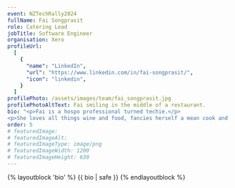 ```yaml
---
event: NZTechRally2024
fullName: Fai Songprasit
role: Catering Lead
jobTitle: Software Engineer
organisation: Xero
profileUrl: 
  [
    {
      "name": "LinkedIn",
      "url": "https://www.linkedin.com/in/fai-songprasit/",
      "icon": "linkedin",
    }
  ]
profilePhoto: /assets/images/team/fai_songprasit.jpg
profilePhotoAltText: Fai smiling in the middle of a restaurant.
bio: "<p>Fai is a hospo professional turned techie.</p>
<p>She loves all things wine and food, fancies herself a mean cook and is a proud owner of an adorable but vertically challenged dog called Obie.</p>"
order: 5
# featuredImage:
# featuredImageAlt:
# featuredImageType: image/png
# featuredImageWidth: 1200
# featuredImageHeight: 630
---
```


{% layoutblock 'bio' %}
{{ bio | safe }}
{% endlayoutblock %}
